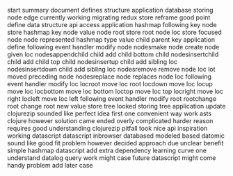start summary document defines structure application database storing node edge currently working migrating redux store reframe good point define data structure api access application hashmap following key node store hashmap key node value node root store root node loc store focused node node represented hashmap type value child parent key application define following event handler modify node nodesmake node create node given loc nodesappendchild child add child bottom child nodesinsertchild child add child top child nodesinsertup child add sibling loc nodesinsertdown child add sibling loc nodesremove remove node loc lot moved preceding node nodesreplace node replaces node loc following event handler modify loc locroot move loc root locdown move loc locup move loc locbottom move loc bottom loctop move loc top locright move loc right locleft move loc left following event handler modify root rootchange root change root new value store tree looked storing tree application update clojurezip sounded like perfect idea first one convenient way work asts clojure however solution came ended overly complicated harder reason requires good understanding clojurezip pitfall took nice api inspiration working datascript datascript inbrowser databased modeled based datomic sound like good fit problem however decided approach due unclear benefit simple hashmap datascript add extra dependency learning curve one understand datalog query work might case future datascript might come handy problem add later case